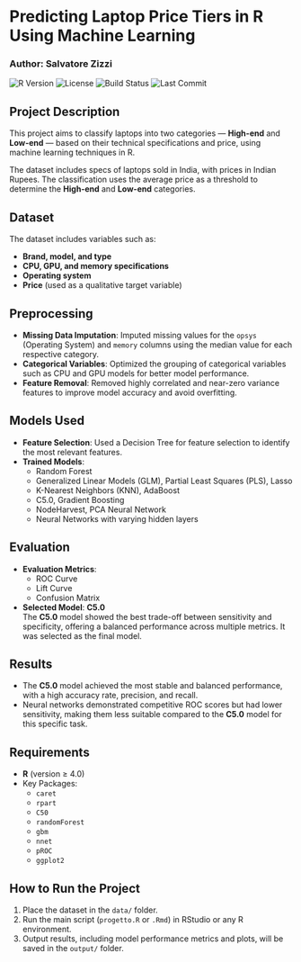 # Predicting Laptop Price Tiers in R Using Machine Learning  
### Author: Salvatore Zizzi  

![R Version](https://img.shields.io/badge/R-%3E%3D%204.0-blue)
![License](https://img.shields.io/badge/License-Apache%202.0-blue)
![Build Status](https://img.shields.io/badge/Build-Passing-brightgreen)
![Last Commit](https://img.shields.io/github/last-commit/yourusername/yourrepo)

## Project Description
This project aims to classify laptops into two categories — **High-end** and **Low-end** — based on their technical specifications and price, using machine learning techniques in R.

The dataset includes specs of laptops sold in India, with prices in Indian Rupees. The classification uses the average price as a threshold to determine the **High-end** and **Low-end** categories.

## Dataset
The dataset includes variables such as:
- **Brand, model, and type**  
- **CPU, GPU, and memory specifications**  
- **Operating system**  
- **Price** (used as a qualitative target variable)  

## Preprocessing
- **Missing Data Imputation**: Imputed missing values for the `opsys` (Operating System) and `memory` columns using the median value for each respective category.
- **Categorical Variables**: Optimized the grouping of categorical variables such as CPU and GPU models for better model performance.
- **Feature Removal**: Removed highly correlated and near-zero variance features to improve model accuracy and avoid overfitting.

## Models Used
- **Feature Selection**: Used a Decision Tree for feature selection to identify the most relevant features.
- **Trained Models**:
  - Random Forest  
  - Generalized Linear Models (GLM), Partial Least Squares (PLS), Lasso  
  - K-Nearest Neighbors (KNN), AdaBoost  
  - C5.0, Gradient Boosting  
  - NodeHarvest, PCA Neural Network  
  - Neural Networks with varying hidden layers

## Evaluation
- **Evaluation Metrics**:  
  - ROC Curve  
  - Lift Curve  
  - Confusion Matrix  
- **Selected Model**: **C5.0**  
  The **C5.0** model showed the best trade-off between sensitivity and specificity, offering a balanced performance across multiple metrics. It was selected as the final model.

## Results
- The **C5.0** model achieved the most stable and balanced performance, with a high accuracy rate, precision, and recall.
- Neural networks demonstrated competitive ROC scores but had lower sensitivity, making them less suitable compared to the **C5.0** model for this specific task.

## Requirements
- **R** (version ≥ 4.0)
- Key Packages:
  - `caret`
  - `rpart`
  - `C50`
  - `randomForest`
  - `gbm`
  - `nnet`
  - `pROC`
  - `ggplot2`

## How to Run the Project
1. Place the dataset in the `data/` folder.
2. Run the main script (`progetto.R` or `.Rmd`) in RStudio or any R environment.
3. Output results, including model performance metrics and plots, will be saved in the `output/` folder.

